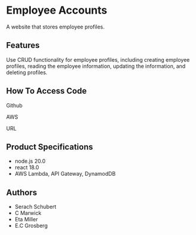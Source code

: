 # Employee Accounts
A website that stores employee profiles.

## Features
Use CRUD functionality for employee profiles, including creating employee profiles, reading the employee information, updating the information, and deleting profiles.

## How To Access Code
Github

AWS

URL

## Product Specifications
* node.js 20.0
* react 18.0
* AWS Lambda, API Gateway, DynamodDB

## Authors
* Serach Schubert
* C Marwick
* Eta Miller
* E.C Grosberg


